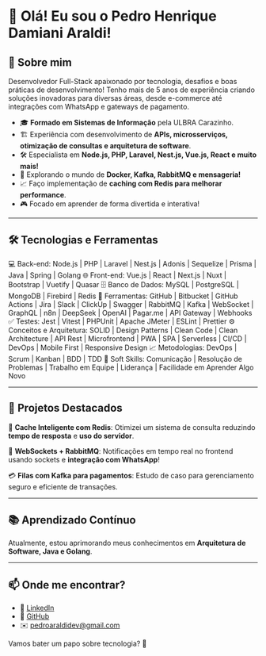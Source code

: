 # 👋 Olá! Eu sou o Pedro Henrique Damiani Araldi!

## 🚀 Sobre mim
Desenvolvedor Full-Stack apaixonado por tecnologia, desafios e boas práticas de desenvolvimento! Tenho mais de 5 anos de experiência criando soluções inovadoras para diversas áreas, desde e-commerce até integrações com WhatsApp e gateways de pagamento.

- 🎓 **Formado em Sistemas de Informação** pela ULBRA Carazinho.
- 🏗️ Experiência com desenvolvimento de **APIs, microsserviços, otimização de consultas e arquitetura de software**.
- 🛠️ Especialista em **Node.js, PHP, Laravel, Nest.js, Vue.js, React e muito mais!**
- 🚀 Explorando o mundo de **Docker, Kafka, RabbitMQ e mensageria!**
- 📈 Faço implementação de **caching com Redis para melhorar performance**.
- 🎮 Focado em aprender de forma divertida e interativa!

---

## 🛠️ Tecnologias e Ferramentas

💻 Back-end: Node.js | PHP | Laravel | Nest.js | Adonis | Sequelize | Prisma | Java | Spring | Golang 
🌐 Front-end: Vue.js | React | Next.js | Nuxt | Bootstrap | Vuetify | Quasar 
🗄️ Banco de Dados: MySQL | PostgreSQL | MongoDB | Firebird | Redis 
🔧 Ferramentas: GitHub | Bitbucket | GitHub Actions | Jira | Slack | ClickUp | Swagger | RabbitMQ | Kafka | WebSocket | GraphQL | n8n | DeepSeek | OpenAI | Pagar.me | API Gateway | Webhooks 
✅ Testes: Jest | Vitest | PHPUnit | Apache JMeter | ESLint | Prettier 
⚙️ Conceitos e Arquitetura: SOLID | Design Patterns | Clean Code | Clean Architecture | API Rest | Microfrontend | PWA | SPA | Serverless | CI/CD | DevOps | Mobile First | Responsive Design 
📈 Metodologias: DevOps | Scrum | Kanban | BDD | TDD 
🧠 Soft Skills: Comunicação | Resolução de Problemas | Trabalho em Equipe | Liderança | Facilidade em Aprender Algo Novo 


---

## 🚀 Projetos Destacados

🎯 **Cache Inteligente com Redis**: Otimizei um sistema de consulta reduzindo **tempo de resposta** e **uso do servidor**.

📡 **WebSockets + RabbitMQ**: Notificações em tempo real no frontend usando sockets e **integração com WhatsApp**!

💳 **Filas com Kafka para pagamentos**: Estudo de caso para gerenciamento seguro e eficiente de transações.

---

## 📚 Aprendizado Contínuo
Atualmente, estou aprimorando meus conhecimentos em **Arquitetura de Software, Java e Golang**.

---

## 📫 Onde me encontrar?

- 💼 [LinkedIn](https://www.linkedin.com/in/pedroaraldidev)
- 🏡 [GitHub](https://github.com/pedroaraldidev)
- ✉️ pedroaraldidev@gmail.com

Vamos bater um papo sobre tecnologia? 🚀

